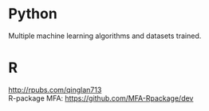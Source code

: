 # Python
Multiple machine learning algorithms and datasets trained.

# R
http://rpubs.com/qinglan713  
R-package MFA: https://github.com/MFA-Rpackage/dev
